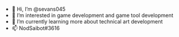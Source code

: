 - 👋 Hi, I’m @sevans045
- 👀 I’m interested in game development and game tool development
- 🌱 I’m currently learning more about technical art development
- 📫 NodSaibot#3616
